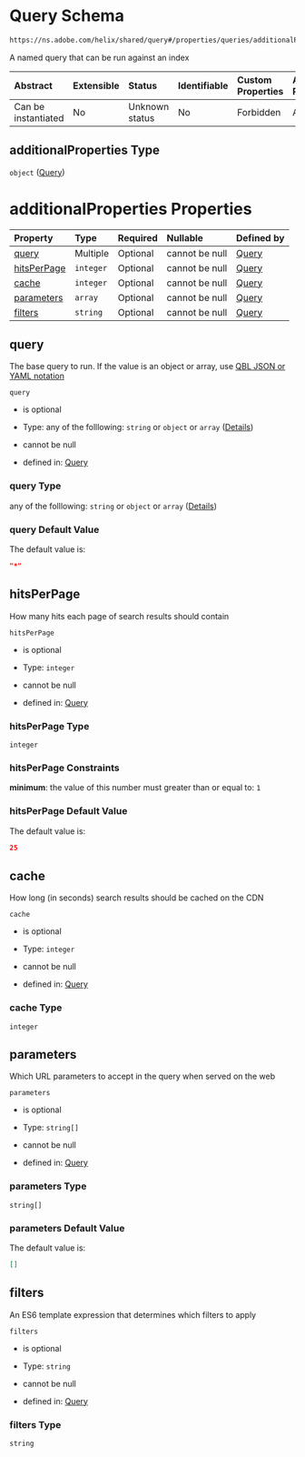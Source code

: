 # Query Schema

```txt
https://ns.adobe.com/helix/shared/query#/properties/queries/additionalProperties
```

A named query that can be run against an index

| Abstract            | Extensible | Status         | Identifiable | Custom Properties | Additional Properties | Access Restrictions | Defined In                                                      |
| :------------------ | :--------- | :------------- | :----------- | :---------------- | :-------------------- | :------------------ | :-------------------------------------------------------------- |
| Can be instantiated | No         | Unknown status | No           | Forbidden         | Allowed               | none                | [index.schema.json\*](index.schema.json "open original schema") |

## additionalProperties Type

`object` ([Query](index-properties-queries-query.md))

# additionalProperties Properties

| Property                    | Type      | Required | Nullable       | Defined by                                                                                                 |
| :-------------------------- | :-------- | :------- | :------------- | :--------------------------------------------------------------------------------------------------------- |
| [query](#query)             | Multiple  | Optional | cannot be null | [Query](query-properties-query.md "https://ns.adobe.com/helix/shared/query#/properties/query")             |
| [hitsPerPage](#hitsperpage) | `integer` | Optional | cannot be null | [Query](query-properties-hitsperpage.md "https://ns.adobe.com/helix/shared/query#/properties/hitsPerPage") |
| [cache](#cache)             | `integer` | Optional | cannot be null | [Query](query-properties-cache.md "https://ns.adobe.com/helix/shared/query#/properties/cache")             |
| [parameters](#parameters)   | `array`   | Optional | cannot be null | [Query](query-properties-parameters.md "https://ns.adobe.com/helix/shared/query#/properties/parameters")   |
| [filters](#filters)         | `string`  | Optional | cannot be null | [Query](query-properties-filters.md "https://ns.adobe.com/helix/shared/query#/properties/filters")         |

## query

The base query to run. If the value is an object or array, use [QBL JSON or YAML notation](https://github.com/adobe/helix-querybuilder#as-json-or-yaml)

`query`

*   is optional

*   Type: any of the folllowing: `string` or `object` or `array` ([Details](query-properties-query.md))

*   cannot be null

*   defined in: [Query](query-properties-query.md "https://ns.adobe.com/helix/shared/query#/properties/query")

### query Type

any of the folllowing: `string` or `object` or `array` ([Details](query-properties-query.md))

### query Default Value

The default value is:

```json
"*"
```

## hitsPerPage

How many hits each page of search results should contain

`hitsPerPage`

*   is optional

*   Type: `integer`

*   cannot be null

*   defined in: [Query](query-properties-hitsperpage.md "https://ns.adobe.com/helix/shared/query#/properties/hitsPerPage")

### hitsPerPage Type

`integer`

### hitsPerPage Constraints

**minimum**: the value of this number must greater than or equal to: `1`

### hitsPerPage Default Value

The default value is:

```json
25
```

## cache

How long (in seconds) search results should be cached on the CDN

`cache`

*   is optional

*   Type: `integer`

*   cannot be null

*   defined in: [Query](query-properties-cache.md "https://ns.adobe.com/helix/shared/query#/properties/cache")

### cache Type

`integer`

## parameters

Which URL parameters to accept in the query when served on the web

`parameters`

*   is optional

*   Type: `string[]`

*   cannot be null

*   defined in: [Query](query-properties-parameters.md "https://ns.adobe.com/helix/shared/query#/properties/parameters")

### parameters Type

`string[]`

### parameters Default Value

The default value is:

```json
[]
```

## filters

An ES6 template expression that determines which filters to apply

`filters`

*   is optional

*   Type: `string`

*   cannot be null

*   defined in: [Query](query-properties-filters.md "https://ns.adobe.com/helix/shared/query#/properties/filters")

### filters Type

`string`
